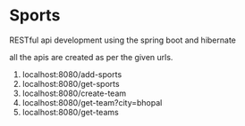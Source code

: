 # Sports
RESTful api development using the spring boot and hibernate

all the apis are created as per the given urls.
1.   localhost:8080/add-sports
2.   localhost:8080/get-sports
3.   localhost:8080/create-team
4.   localhost:8080/get-team?city=bhopal
5.   localhost:8080/get-teams


